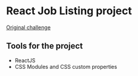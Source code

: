 # React Job Listing project

[Original challenge](https://www.frontendmentor.io/challenges/job-listings-with-filtering-ivstIPCt)

## Tools for the project

- ReactJS
- CSS Modules and CSS custom properties

